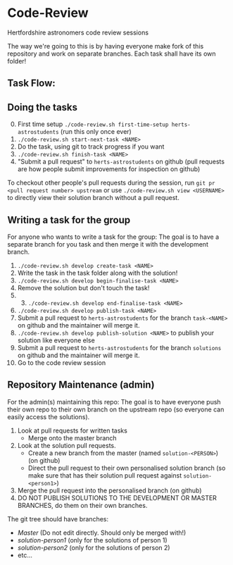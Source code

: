 # Code-Review
Hertfordshire astronomers code review sessions

The way we're going to this is by having everyone make fork of this repository and work on separate branches. Each task shall have its own folder!

## Task Flow:

## Doing the tasks

0. First time setup `./code-review.sh first-time-setup herts-astrostudents` (run this only once ever)
1. `./code-review.sh start-next-task <NAME>`
2. Do the task, using git to track progress if you want
3. `./code-review.sh finish-task <NAME>`
4. "Submit a pull request" to `herts-astrostudents` on github (pull requests are how people submit improvements for inspection on github)

To checkout other people's pull requests during the session, run `git pr <pull request number> upstream` or use `./code-review.sh view <USERNAME>` to directly view their solution branch without a pull request.


## Writing a task for the group
For anyone who wants to write a task for the group:
The goal is to have a separate branch for you task and then merge it with the development branch.

1. `./code-review.sh develop create-task <NAME>`
2. Write the task in the task folder along with the solution!
3. `./code-review.sh develop begin-finalise-task <NAME>`
4. Remove the solution but don't touch the task!
5. 3. `./code-review.sh develop end-finalise-task <NAME>`
5. `./code-review.sh develop publish-task <NAME>`
6. Submit a pull request to `herts-astrostudents` for the branch `task-<NAME>` on github and the maintainer will merge it.
7.  `./code-review.sh develop publish-solution <NAME>` to publish your solution like everyone else
8. Submit a pull request to `herts-astrostudents` for the branch `solutions` on github and the maintainer will merge it.
9. Go to the code review session


## Repository Maintenance (admin)
For the admin(s) maintaining this repo:
The goal is to have everyone push their own repo to their own branch on the upstream repo (so everyone can easily access the solutions).

1. Look at pull requests for written tasks 
    * Merge onto the master branch 
1. Look at the solution pull requests. 
    * Create a new branch from the master (named `solution-<PERSON>`) (on github)
    * Direct the pull request to their own personalised solution branch (so make sure that <person1> has their solution pull request against `solution-<person1>`)
1. Merge the pull request into the personalised branch (on github)
1. DO NOT PUBLISH SOLUTIONS TO THE DEVELOPMENT OR MASTER BRANCHES, do them on their own branches.

The git tree should have branches:

* *Master* (Do not edit directly. Should only be merged with!)
* *solution-person1* (only for the solutions of person 1)
* *solution-person2* (only for the solutions of person 2)
* etc...

